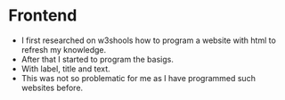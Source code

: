 # Frontend 
* I first researched on w3shools how to program a website with html to refresh my knowledge.
* After that I started to program the basigs.
* With label, title and text.
* This was not so problematic for me as I have programmed such websites before. 

